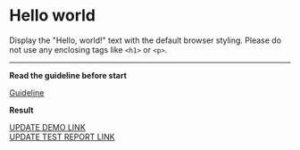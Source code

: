 # Hello world

Display the "Hello, world!" text with the default browser styling. Please do not
use any enclosing tags like `<h1>` or `<p>`.
___

**Read the guideline before start**

[Guideline](https://mate-academy.github.io/layout_task-guideline/)

**Result**

[UPDATE DEMO LINK](https://arnycorporation.github.io/layout_hello-world/) <br>
[UPDATE TEST REPORT LINK](https://arnycorporation.github.io/layout_hello-world/report/html_report/)
